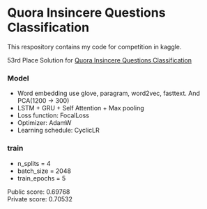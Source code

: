 # Quora Insincere Questions Classification

This respository contains my code for competition in kaggle.


53rd Place Solution for [Quora Insincere Questions Classification](https://www.kaggle.com/c/quora-insincere-questions-classification "Quora Insincere Questions Classification")


### Model
- Word embedding use glove, paragram, word2vec, fasttext. And PCA(1200 → 300)
- LSTM + GRU + Self Attention + Max pooling
- Loss function: FocalLoss
- Optimizer: AdamW
- Learning schedule: CyclicLR

### train
- n_splits = 4
- batch_size = 2048
- train_epochs = 5

Public score: 0.69768    
Private score: 0.70532
